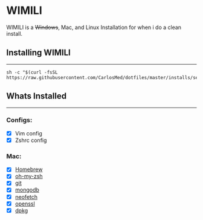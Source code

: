 # WIMILI
WIMILI is a ~~Windows~~, Mac, and Linux Installation for when i do a
clean install.

## Installing WIMILI
---
```shell
sh -c "$(curl -fsSL https://raw.githubusercontent.com/CarlosMed/dotfiles/master/installs/setup.sh)"
```

## Whats Installed
---
### Configs:
  - [x] Vim config
  - [x] Zshrc config

### Mac:
  - [x] [Homebrew](http://brew.sh/)
  - [x] [oh-my-zsh](https://github.com/robbyrussell/oh-my-zsh)
  - [x] [git](http://brewformulas.org/Git)
  - [x] [mongodb](http://brewformulas.org/Mongodb)
  - [x] [neofetch](http://brewformulas.org/Neofetch)
  - [x] [openssl](http://brewformulas.org/Openssl)
  - [x] [dpkg](http://brewformulas.org/Dpkg)
